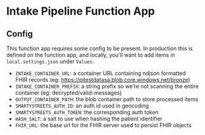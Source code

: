 # Intake Pipeline Function App

## Config

This function app requires some config to be present. In production this is defined on the function app, and locally, you'll want to add
items in `local.settings.json` under `Values`.

* `INTAKE_CONTAINER_URL`: a container URL containing ndjson formatted FHIR records (eg: https://pitestdatasa.blob.core.windows.net/bronze)
* `INTAKE_CONTAINER_PREFIX`: a string prefix so we're not scanning the entire container (eg: decrypted/valid-messages)
* `OUTPUT_CONTAINER_PATH`: the blob container path to store processed items
* `SMARTYSTREETS_AUTH_ID`: an auth id used in geocoding
* `SMARTYSTREETS_AUTH_TOKEN`: the corresponding auth token
* `HASH_SALT`: a salt to use when hashing the patient identifier
* `FHIR_URL`: the base url for the FHIR server used to persist FHIR objects
